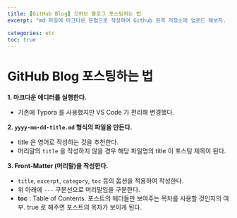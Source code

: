 ```yaml
---
title: [GitHub Blog] 깃허브 블로그 포스팅하는 법
excerpt: "md 파일에 마크다운 문법으로 작성하여 Github 원격 저장소에 업로드 해보자. 에디터는 VS Code 를 사용했다."

categories: etc
toc: true
---
```


# GitHub Blog 포스팅하는 법

**1. 마크다운 에디터를 실행한다.**
- 기존에 Typora 를 사용했지만 VS Code 가 편리해 변경했다.

**2. `yyyy-mm-dd-title.md` 형식의 파일을 만든다.**
- title 은 영어로 작성하는 것을 추천한다.
- 머리말의 `title` 을 작성하지 않을 경우 해당 파일명의 title 이 포스팅 제목이 된다.

**3. Front-Matter (머리말)을 작성한다.**
- `title`, `excerpt`, `category`, `toc` 등의 옵션을 적용하여 작성한다.
- 위 아래에 `---` 구분선으로 머리말임을 구분한다.
- **toc** : Table of Contents. 포스트의 헤더들만 보여주는 목차를 사용할 것인지의 여부. true 로 해주면 포스트의 목차가 보이게 된다.